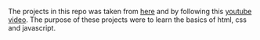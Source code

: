 The projects in this repo was taken from [here](https://github.com/bradtraversy/50projects50days) and by following this [youtube video](https://www.youtube.com/watch?v=JkeyKeK3V24). The purpose of these projects were to learn the basics of html, css and javascript.

